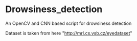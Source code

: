 # Drowsiness_detection
An OpenCV and CNN based script for drowsiness detection

Dataset is taken from here "http://mrl.cs.vsb.cz/eyedataset"
